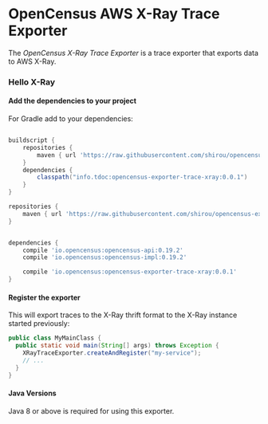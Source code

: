# OpenCensus AWS X-Ray Trace Exporter

The *OpenCensus X-Ray Trace Exporter* is a trace exporter that exports data to AWS X-Ray.

### Hello X-Ray

#### Add the dependencies to your project

For Gradle add to your dependencies:
```groovy

buildscript {
    repositories {
        maven { url 'https://raw.githubusercontent.com/shirou/opencensus-exporter-trace-xray/master/public' }
    }
    dependencies {
        classpath("info.tdoc:opencensus-exporter-trace-xray:0.0.1")
    }
}

repositories {
    maven { url 'https://raw.githubusercontent.com/shirou/opencensus-exporter-trace-xray/master/public' }
}


dependencies {
    compile 'io.opencensus:opencensus-api:0.19.2'
    compile 'io.opencensus:opencensus-impl:0.19.2'

    compile 'io.opencensus:opencensus-exporter-trace-xray:0.0.1'
}
```

#### Register the exporter

This will export traces to the X-Ray thrift format to the X-Ray instance started previously:

```java
public class MyMainClass {
  public static void main(String[] args) throws Exception {
    XRayTraceExporter.createAndRegister("my-service");
    // ...
  }
}
```

#### Java Versions

Java 8 or above is required for using this exporter.
